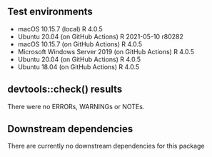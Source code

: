 ## Test environments
* macOS 10.15.7 (local) R 4.0.5
* Ubuntu 20.04 (on GitHub Actions) R 2021-05-10 r80282
* macOS 10.15.7 (on GitHub Actions) R 4.0.5
* Microsoft Windows Server 2019 (on GitHub Actions) R 4.0.5
* Ubuntu 20.04 (on GitHub Actions) R 4.0.5
* Ubuntu 18.04 (on GitHub Actions) R 4.0.5

## devtools::check() results
There were no ERRORs, WARNINGs or NOTEs.

## Downstream dependencies
There are currently no downstream dependencies for this package
